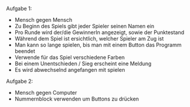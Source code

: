 Aufgabe 1:  
- Mensch gegen Mensch  
- Zu Beginn des Spiels gibt jeder Spieler seinen Namen ein  
- Pro Runde wird der/die GewinnerIn angezeigt, sowie der Punktestand  
- Während dem Spiel ist ersichtlich, welcher Spieler am Zug ist  
- Man kann so lange spielen, bis man mit einem Button das Programm beendet  
- Verwende für das Spiel verschiedene Farben  
- Bei einem Unentschieden / Sieg erscheint eine Meldung  
- Es wird abwechselnd angefangen mit spielen  

Aufgabe 2:  
- Mensch gegen Computer  
- Nummernblock verwenden um Buttons zu drücken  
